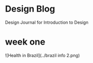 Design Blog
======

Design Journal for Introduction to Design


week one
======
![Health in Brazil](../brazil info 2.png)
